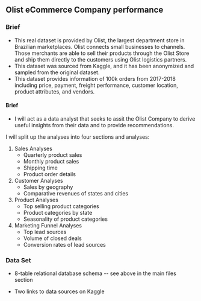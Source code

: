 <H2>Olist eCommerce Company performance</H2>

<H3> Brief </H3>

- This real dataset is provided by Olist, the largest department store in Brazilian marketplaces. Olist connects small businesses to channels.
Those merchants are able to sell their products through the Olist Store and ship them directly to the customers using Olist logistics partners.
- This dataset was sourced from Kaggle, and it has been anonymized and sampled from the original dataset.
- This dataset provides information of 100k orders from 2017-2018 including price, payment, freight performance, customer location, product attributes, and vendors.

<H4> Brief </H4>

- I will act as a data analyst that seeks to assit the Olist Company to derive useful insights from their data and to provide recommendations.

I will split up the analyses into four sections and analyses:

1)  Sales Analyses
    - Quarterly product sales
    - Monthly product sales
    - Shipping time
    - Product order details
2)  Customer Analyses
    - Sales by geography
    - Comparative revenues of states and cities
3)  Product Analyses
     - Top selling product categories
     - Product categories by state
     - Seasonality of product categories
4)  Marketing Funnel Analyses
     - Top lead sources
     - Volume of closed deals
     - Conversion rates of lead sources

<H3> Data Set </H3>

-   8-table relational database schema -- see above in the main files section

-   Two links to data sources on Kaggle
